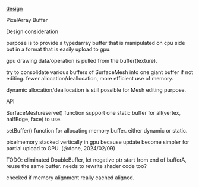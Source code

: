[design](design_note.md)

PixelArray Buffer

Design consideration

purpose is to provide a typedarray buffer that is manipulated on cpu side but in a format that is easily upload to gpu.

gpu drawing data/operation is pulled from the buffer(texture).

try to consolidate various buffers of SurfaceMesh into one giant buffer if not editing. fewer allocation/deallocation, more efficient use of memory.

dynamic allocation/deallocation is still possible for Mesh editing purpose.


API

SurfaceMesh.reserve() function support one static buffer for all(vertex, halfEdge, face) to use.

setBuffer() function for allocating memory buffer. either dynamic or static.

pixelmemory stacked vertically in gpu because update become simpler for partial upload to GPU. (@done, 2024/02/09)

TODO:
eliminated DoubleBuffer, let negative ptr start from end of bufferA, reuse the same buffer. needs to rewrite shader code too?

checked if memory alignment really cached aligned.